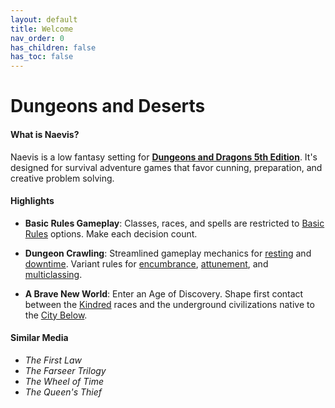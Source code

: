 ```yaml
---
layout: default
title: Welcome
nav_order: 0
has_children: false
has_toc: false
---
```


# Dungeons and Deserts

#### What is Naevis?

Naevis is a low fantasy setting for **[Dungeons and Dragons 5th Edition](https://dnd.wizards.com/start-playing-dnd)**. It's designed for survival adventure games that favor cunning, preparation, and creative problem solving. 

#### Highlights

* **Basic Rules Gameplay**: Classes, races, and spells are restricted to [Basic Rules](docs/more/DnD_BasicRules_2018.pdf) options. Make each decision count.

* **Dungeon Crawling**: Streamlined gameplay mechanics for [resting](docs/adventuring/rest) and [downtime](docs/adventuring/downtime/index). Variant rules for [encumbrance](docs/adventuring/encumbrance), [attunement](docs/adventuring/loot/attunement), and [multiclassing](docs/more/feats/multiclassing).

* **A Brave New World**: Enter an Age of Discovery. Shape first contact between the [Kindred](docs/character_creation/race/index) races and the underground civilizations native to the [City Below](docs/the_frontier/index).

#### Similar Media

* _The First Law_
* _The Farseer Trilogy_  
* _The Wheel of Time_
* _The Queen's Thief_

<!-- #### Less is More

Naevis is based on D&D's _[Basic Rules](docs/more/DnD_BasicRules_2018.pdf)_. There are fewer classes, races, and spells than found in the _Player's Handbook_. A player's skill is tested against their ability to make use of their options effectively and creatively.  -->

<!-- It is comparable to other D&D settings such as the _Forgotten Realms_, _Eberron_, or _Dark Sun_. -->